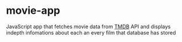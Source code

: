 # movie-app 

JavaScript app that fetches movie data from [TMDB](https://developers.themoviedb.org/3/getting-started/introduction) API and displays indepth infomations about each an every film that database has stored

